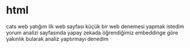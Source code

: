# html 
cats web yatığım ilk web sayfası küçük bir web denemesi yapmak istedim 
yorum analizi sayfasında yapay zekada öğrendiğimiz embeddinge göre yakınlık bularak analiz yaptırmayı denedim 
